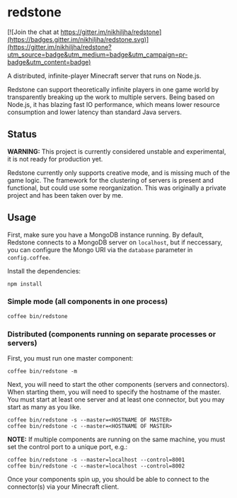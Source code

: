redstone
========

[![Join the chat at https://gitter.im/nikhiljha/redstone](https://badges.gitter.im/nikhiljha/redstone.svg)](https://gitter.im/nikhiljha/redstone?utm_source=badge&utm_medium=badge&utm_campaign=pr-badge&utm_content=badge)

A distributed, infinite-player Minecraft server that runs on Node.js.

Redstone can support theoretically infinite players in one game world by transparently breaking up the work to multiple servers. Being based on Node.js, it has blazing fast IO performance, which means lower resource consumption and lower latency than standard Java servers.

## Status
**WARNING:** This project is currently considered unstable and experimental, it is not ready for production yet.

Redstone currently only supports creative mode, and is missing much of the game logic. The framework for the clustering of servers is present and functional, but could use some reorganization.
This was originally a private project and has been taken over by me.

## Usage

First, make sure you have a MongoDB instance running. By default, Redstone connects to a MongoDB server on `localhost`, but if neccessary, you can configure the Mongo URI via the `database` parameter in `config.coffee`.

Install the dependencies:
```
npm install
```

### Simple mode (all components in one process)
```
coffee bin/redstone
```

### Distributed (components running on separate processes or servers)
First, you must run one master component:
```
coffee bin/redstone -m
```

Next, you will need to start the other components (servers and connectors). When starting them, you will need to specify the hostname of the master. You must start at least one server and at least one connector, but you may start as many as you like.
```
coffee bin/redstone -s --master=<HOSTNAME OF MASTER>
coffee bin/redstone -c --master=<HOSTNAME OF MASTER>
```

**NOTE:** If multiple components are running on the same machine, you must set the control port to a unique port, e.g.:
```
coffee bin/redstone -s --master=localhost --control=8001
coffee bin/redstone -c --master=localhost --control=8002
```

Once your components spin up, you should be able to connect to the connector(s) via your Minecraft client.
